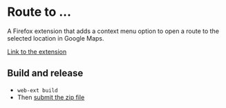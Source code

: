 # Route to ... 

A Firefox extension that adds a context menu option to open a route to the selected location in Google Maps.

[Link to the extension](https://addons.mozilla.org/en-US/developers/addon/edf88207ee4c466c83b1/versions)

## Build and release

- `web-ext build`
- Then [submit the zip file](https://addons.mozilla.org/en-US/developers/addon/edf88207ee4c466c83b1/versions/submit/)
